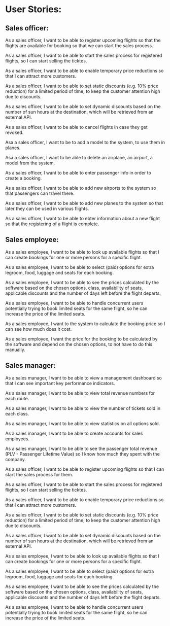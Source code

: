 # User Stories:

## Sales officer:

As a sales officer, I want to be able to register upcoming flights so that the flights are available for booking so that we can start the sales process.

As a sales officer, I want to be able to start the sales process for registered flights, so I can start selling the ticktes.

As a sales officer, I want to be able to enable temporary price reductions so that I can attract more customers.

As a sales officer, I want to be able to set static discounts (e.g. 10% price reduction) for a limited period of time, to keep the customer attention high due to discounts.

As a sales officer, I want to be able to set dynamic discounts based on the number of sun hours at the destination, which will be retrieved from an external API.

As a sales officer, I want to be able to cancel flights in case they get revoked.

Asa a sales officer, I want to be to add a model to the system, to use them in planes.

Asa a sales officer, I want to be able to delete an airplane, an airport, a model from the system.

As a sales officer, I want to be able to enter passenger info in order to create a booking.

As a sales officer, I want to be able to add new airports to the system so that passengers can travel there. 

As a sales officer, I want to be able to add new planes to the system so that later they can be used in various flights.

As a sales officer, I want to be able to ebter information about a new flight so that the registering of a flight is complete.

## Sales employee:

As a sales employee, I want to be able to look up available flights so that I can create bookings for one or more persons for a specific flight.

As a sales employee, I want to be able to select (paid) options for extra legroom, food, luggage and seats for each booking.

As a sales employee, I want to be able to see the prices calculated by the software based on the chosen options, class, availability of seats, applicable discounts and the number of days left before the flight departs.

As a sales employee, I want to be able to handle concurrent users potentially trying to book limited seats for the same flight, so he can increase the price of the limited seats.

As a sales employee, I want to the system to calculate the booking price so I can see how much does it cost.

As a sales employee, I want the price for the booking to be calculated by the software and depend on the chosen options, to not have to do this manually.

## Sales manager:

As a sales manager, I want to be able to view a management dashboard so that I can see important key performance indicators.

As a sales manager, I want to be able to view total revenue numbers for each route.

As a sales manager, I want to be able to view the number of tickets sold in each class.

As a sales manager, I want to be able to view statistics on all options sold.

As a sales manager, I want to be able to create accounts for sales employees.

As a sales manager, I want to be able to see the passenger total revenue (PLV - Passenger Lifetime Value) so I know how much they spent with the company.

As a sales officer, I want to be able to register upcoming flights so that I can start the sales process for them.

As a sales officer, I want to be able to start the sales process for registered flights, so I can start selling the ticktes.

As a sales officer, I want to be able to enable temporary price reductions so that I can attract more customers.

As a sales officer, I want to be able to set static discounts (e.g. 10% price reduction) for a limited period of time, to keep the customer attention high due to discounts.

As a sales officer, I want to be able to set dynamic discounts based on the number of sun hours at the destination, which will be retrieved from an external API.

As a sales employee, I want to be able to look up available flights so that I can create bookings for one or more persons for a specific flight.

As a sales employee, I want to be able to select (paid) options for extra legroom, food, luggage and seats for each booking.

As a sales employee, I want to be able to see the prices calculated by the software based on the chosen options, class, availability of seats, applicable discounts and the number of days left before the flight departs.

As a sales employee, I want to be able to handle concurrent users potentially trying to book limited seats for the same flight, so he can increase the price of the limited seats.
